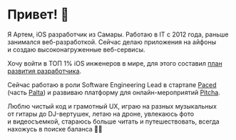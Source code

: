 Привет! 👋
==========

Я Артем, iOS разработчик из Самары. Работаю в IT с 2012 года, раньше занимался веб-разработкой. Сейчас делаю приложения на айфоны и создаю высоконагруженные веб-сервисы.

Хочу войти в ТОП 1% iOS инженеров в мире, для этого составил [план развития разработчика](https://artyom.space/swift-roadmap/?from=github).

Сейчас работаю в роли Software Engineering Lead в стартапе [Paced](https://paced.com?from=artyom.space) (часть [Palta](https://palta.com?from=artyom.space)) и развиваю платформу для онлайн-мероприятий [Pitcha](//pitcha.ru).

Люблю чистый код и грамотный UX, играю на разных музыкальных от гитары до DJ-вертушек, летаю на дроне, увлекаюсь фото и видеосъемкой, стараюсь больше читать и путешествовать, всегда нахожусь в поиске баланса 🧘‍♂️
